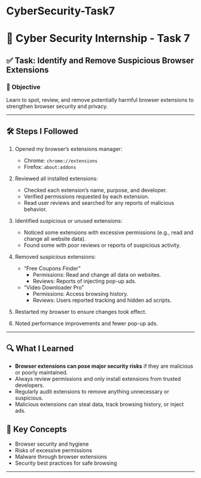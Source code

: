# CyberSecurity-Task7
# 🚨 Cyber Security Internship - Task 7

## ✅ Task: Identify and Remove Suspicious Browser Extensions

### 📌 Objective
Learn to spot, review, and remove potentially harmful browser extensions to strengthen browser security and privacy.

---

## 🛠️ Steps I Followed

1. Opened my browser’s extensions manager:
   - Chrome: `chrome://extensions`
   - Firefox: `about:addons`

2. Reviewed all installed extensions:
   - Checked each extension’s name, purpose, and developer.
   - Verified permissions requested by each extension.
   - Read user reviews and searched for any reports of malicious behavior.

3. Identified suspicious or unused extensions:
   - Noticed some extensions with excessive permissions (e.g., read and change all website data).
   - Found some with poor reviews or reports of suspicious activity.

4. Removed suspicious extensions:
   - “Free Coupons Finder”  
     - Permissions: Read and change all data on websites.
     - Reviews: Reports of injecting pop-up ads.
   - “Video Downloader Pro”  
     - Permissions: Access browsing history.
     - Reviews: Users reported tracking and hidden ad scripts.

5. Restarted my browser to ensure changes took effect.

6. Noted performance improvements and fewer pop-up ads.

---

## 🔍 What I Learned

- **Browser extensions can pose major security risks** if they are malicious or poorly maintained.
- Always review permissions and only install extensions from trusted developers.
- Regularly audit extensions to remove anything unnecessary or suspicious.
- Malicious extensions can steal data, track browsing history, or inject ads.


## 🧠 Key Concepts

- Browser security and hygiene
- Risks of excessive permissions
- Malware through browser extensions
- Security best practices for safe browsing

---

